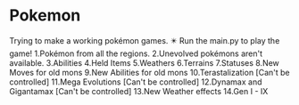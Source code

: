 # Pokemon
Trying to make a working pokémon games.
✴️ Run the main.py to play the game!
1.Pokémon from all the regions.
2.Unevolved pokémons aren't available.
3.Abilities
4.Held Items
5.Weathers
6.Terrains
7.Statuses
8.New Moves for old mons
9.New Abilities for old mons
10.Terastalization [Can't be controlled]
11.Mega Evolutions [Can't be controlled]
12.Dynamax and Gigantamax [Can't be controlled]
13.New Weather effects
14.Gen I - IX
